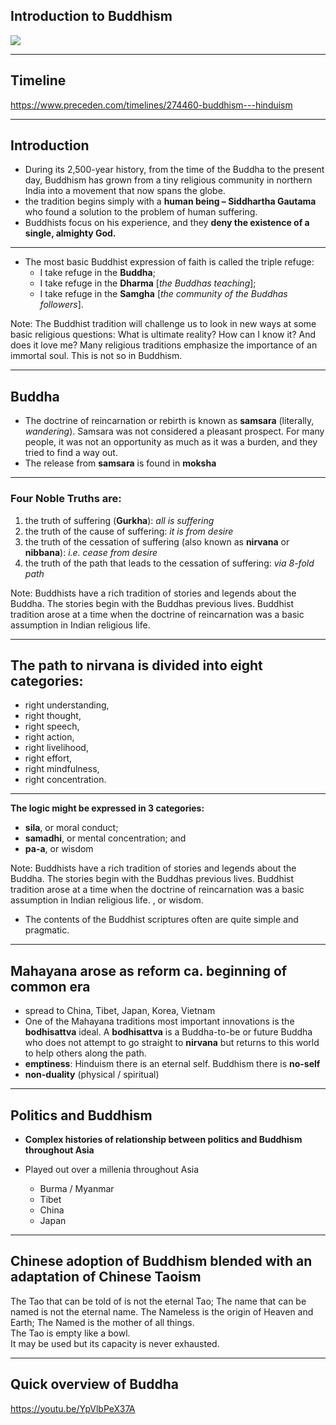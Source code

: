 ## Introduction to Buddhism


![](https://www.toonpool.com/user/1688/files/buddhist_compliment_321115.jpg)

---


## Timeline

<https://www.preceden.com/timelines/274460-buddhism---hinduism>

---

## Introduction

- During its 2,500-year history, from the time of the Buddha to the present day, Buddhism has grown from a tiny religious community in northern India into a movement that now spans the globe.
- the tradition begins simply with a **human being – Siddhartha Gautama** who found a solution to the problem of human suffering. 
- Buddhists focus on his experience, and they **deny the existence of a single, almighty God.** 

---

- The most basic Buddhist expression of faith is called the triple refuge: 
	- I take refuge in the **Buddha**; 
	- I take refuge in the **Dharma** [*the Buddhas teaching*]; 
	- I take refuge in the **Samgha** [*the community of the Buddhas followers*].

Note:
The Buddhist tradition will challenge us to look in new ways at some basic religious questions: What is ultimate reality? How can I know it? And does it love me? Many religious traditions emphasize the importance of an immortal soul. This is not so in Buddhism.

---

## Buddha

- The doctrine of reincarnation or rebirth is known as **samsara** (literally, *wandering*). Samsara was not considered a pleasant prospect. For many people, it was not an opportunity as much as it was a burden, and they tried to find a way out.
- The release from **samsara**  is found in **moksha**

---

### Four Noble Truths are: 

  1. the truth of suffering (**Gurkha**): *all is suffering*
  2. the truth of the cause of suffering: *it is from desire*
  3. the truth of the cessation of suffering (also known as **nirvana** or **nibbana**): *i.e. cease from desire*
  4. the truth of the path that leads to the cessation of suffering: *via 8-fold path*

Note:
Buddhists have a rich tradition of stories and legends about the Buddha. The stories begin with the Buddhas previous lives. Buddhist tradition arose at a time when the doctrine of reincarnation was a basic assumption in Indian religious life. 

---

## The path to nirvana is divided into eight categories:

- right understanding,
- right thought,
- right speech,
- right action,
- right livelihood,
- right effort,
- right mindfulness,
- right concentration.

---

**The logic might be expressed in 3 categories:**

- **sila**, or moral conduct; 
- **samadhi**, or mental concentration; and 
- **pa-a**, or wisdom

Note:
Buddhists have a rich tradition of stories and legends about the Buddha. The stories begin with the Buddhas previous lives. Buddhist tradition arose at a time when the doctrine of reincarnation was a basic assumption in Indian religious life. , or wisdom.

- The contents of the Buddhist scriptures often are quite simple and pragmatic.

---

## Mahayana arose as reform ca. beginning of common era

- spread to China, Tibet, Japan, Korea, Vietnam
- One of the Mahayana traditions most important innovations is the **bodhisattva** ideal. A **bodhisattva** is a Buddha-to-be or future Buddha who does not attempt to go straight to **nirvana** but returns to this world to help others along the path.
- **emptiness**: Hinduism there is an eternal self. Buddhism there is **no-self**
- **non-duality** (physical / spiritual)

---

## Politics and Buddhism ##

- **Complex histories of relationship between politics and Buddhism throughout Asia**
- Played out over a millenia throughout Asia

    - Burma / Myanmar
    - Tibet
    - China
    - Japan

---

##  Chinese adoption of Buddhism blended with an adaptation of Chinese Taoism
  
 The Tao that can be told of is not the eternal Tao; 
 The name that can be named is not the eternal name. 
 The Nameless is the origin of Heaven and Earth; 
 The Named is the mother of all things.  
 The Tao is empty like a bowl.  
 It may be used but its capacity is never exhausted.  

---

## Quick overview of Buddha

<https://youtu.be/YpVlbPeX37A>
